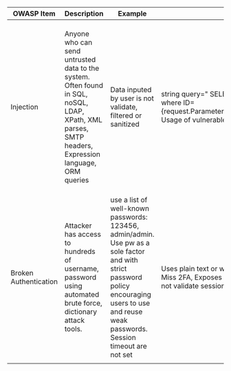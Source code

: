 | OWASP Item | Description | Example | When | Solution |
| --- |  --- | --- | --- | --- |
| Injection | Anyone who can send untrusted data to the system. Often found in SQL, noSQL, LDAP, XPath, XML parses, SMTP headers, Expression language, ORM queries | Data inputed by user is not validate, filtered or sanitized | string query=" SELECT* FROM accounts where ID={request.Parameters[RequestParameter.ID]}". Usage of vulnerable frameworks or library | Apply Static source (SAST) or Dynamic application test (DAST) into CI/CD pipeline. Use safe API, avoid interpreters, parameterize ex: query WHERE id=?. Escape special characters. Use limit in command query |
| Broken Authentication | Attacker has access to hundreds of username, password using automated brute force, dictionary attack tools. | use a list of well-known passwords: 123456, admin/admin. Use pw as a sole factor and with strict password policy encouraging users to use and reuse weak passwords. Session timeout are not set | Uses plain text or weakly hashed passwords. Miss 2FA, Exposes session IDs in the URL, not validate session periodly. | Implement weak password check. NIST 800-63B guidlines in section 5.1.1 for memorized secrets. Limit failed login.  |
||||||
